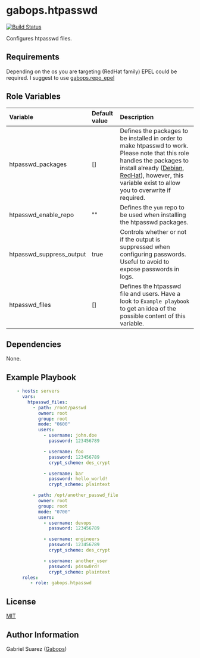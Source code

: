 gabops.htpasswd
=========
[![Build Status](https://travis-ci.org/gabops/ansible-role-htpasswd.svg?branch=master)](https://travis-ci.org/gabops/ansible-role-htpasswd)

Configures htpasswd files.

Requirements
------------

Depending on the os you are targeting (RedHat family) EPEL could be required. I suggest to use [gabops.repo_epel](https://galaxy.ansible.com/gabops/repo_epel)

Role Variables
--------------

| Variable | Default value | Description |
| :--- | :--- | :--- |
| htpasswd_packages | [] | Defines the packages to be installed in order to make htpasswd to work. Please note that this role handles the packages to install already ([Debian](./vars/Debian.yml), [RedHat](./vars/RedHat.yml)), however, this variable exist to allow you to overwrite if required. |
| htpasswd_enable_repo | "" | Defines the `yum` repo to be used when installing the htpasswd packages. |
| htpasswd_suppress_output | true | Controls whether or not if the output is suppressed when configuring passwords. Useful to avoid to expose passwords in logs. |
| htpasswd_files | [] | Defines the htpasswd file and users. Have a look to `Example playbook` to get an idea of the possible content of this variable. |

Dependencies
------------

None.

Example Playbook
----------------

```yaml
    - hosts: servers
      vars:
        htpasswd_files:
          - path: /root/passwd
            owner: root
            group: root
            mode: "0600"
            users:
              - username: john.doe
                password: 123456789

              - username: foo
                password: 123456789
                crypt_scheme: des_crypt

              - username: bar
                password: hello_world!
                crypt_scheme: plaintext

          - path: /opt/another_passwd_file
            owner: root
            group: root
            mode: "0700"
            users:
              - username: devops
                password: 123456789

              - username: engineers
                password: 123456789
                crypt_scheme: des_crypt

              - username: another_user
                password: p4ssw0rd!
                crypt_scheme: plaintext
      roles:
         - role: gabops.htpasswd
```

License
-------

[MIT]((./LICENSE))

Author Information
------------------

Gabriel Suarez ([Gabops](https://github.com/gabops))
